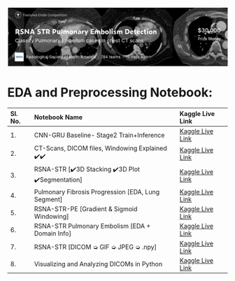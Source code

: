 ![](https://github.com/redwankarimsony/RSNA-STR-Pulmonary-Embolism-Detection/blob/main/cover.png)
# EDA and Preprocessing Notebook: 
|Sl. No.| Notebook Name |  Kaggle Live Link|
|:---|:---|:---|
| 1. |CNN-GRU Baseline- Stage2 Train+Inference |[Kaggle Live Link](https://www.kaggle.com/redwankarimsony/cnn-gru-baseline-stage2-train-inference)|
| 2. |CT-Scans, DICOM files, Windowing Explained ✔️✔️|[Kaggle Live Link](https://www.kaggle.com/redwankarimsony/ct-scans-dicom-files-windowing-explained)|
| 3. |RSNA-STR [✔️3D Stacking ✔️3D Plot ✔️Segmentation]|[Kaggle Live Link](https://www.kaggle.com/redwankarimsony/rsna-str-3d-stacking-3d-plot-segmentation)|
| 4.| Pulmonary Fibrosis Progression [EDA, Lung Segment] |[Kaggle Live Link](https://www.kaggle.com/redwankarimsony/pulmonary-fibrosis-progression-eda-lung-segment)|
| 5. | RSNA-STR-PE [Gradient & Sigmoid Windowing] |[Kaggle Live Link](https://www.kaggle.com/redwankarimsony/rsna-str-pe-gradient-sigmoid-windowing)|
| 6. | RSNA-STR Pulmonary Embolism [EDA + Domain Info] |[Kaggle Live Link](https://www.kaggle.com/redwankarimsony/rsna-str-pulmonary-embolism-eda-domain-info)|
| 7. | RSNA-STR [DICOM ➭ GIF ➭ JPEG ➭ .npy] |[Kaggle Live Link](https://www.kaggle.com/redwankarimsony/rsna-str-dicom-gif-jpeg-npy)|
| 8. | Visualizing and Analyzing DICOMs in Python |[Kaggle Live Link](https://www.kaggle.com/redwankarimsony/visualizing-and-analyzing-dicoms-in-python)|

